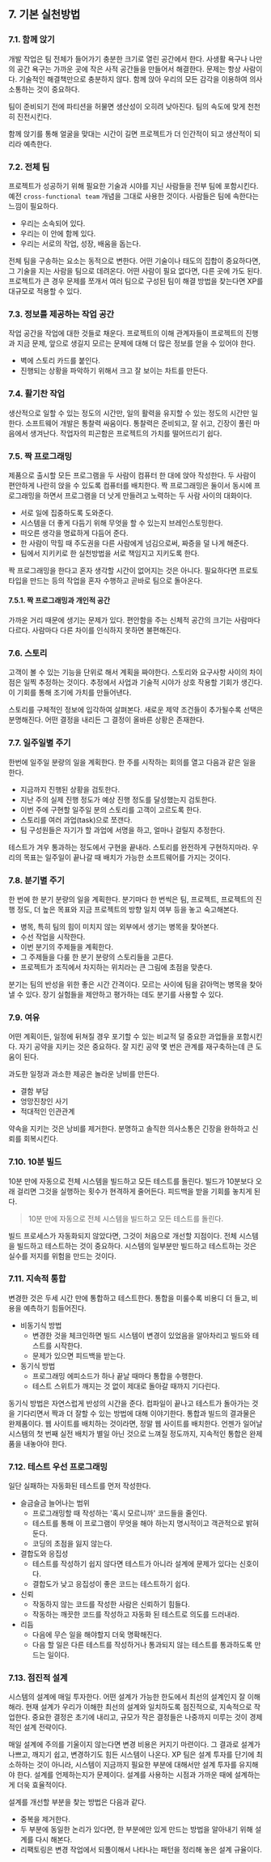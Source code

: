 
## 7. 기본 실천방법

### 7.1. 함께 앉기

개발 작업은 팀 전체가 들어가기 충분한 크기로 열린 공간에서 한다. 
사생활 욕구나 나만의 공간 욕구는 가까운 곳에 작은 사적 공간들을 만들어서 해결한다. 
문제는 항상 사람이다. 
기술적인 해결책만으로 충분하지 않다. 
함께 앉아 우리의 모든 감각을 이용하여 의사소통하는 것이 중요하다. 

팀이 준비되기 전에 파티션을 허물면 생산성이 오히려 낮아진다. 
팀의 속도에 맞게 천천히 진전시킨다. 

함께 앉기를 통해 얼굴을 맞대는 시간이 길면 프로젝트가 더 인간적이 되고 생산적이 되리라 예측한다. 

### 7.2. 전체 팀

프로젝트가 성공하기 위해 필요한 기술과 시야를 지닌 사람들을 전부 팀에 포함시킨다. 
예전 `cross-functional team` 개념을 그대로 사용한 것이다. 
사람들은 팀에 속한다는 느낌이 필요하다.

* 우리는 소속되어 있다.
* 우리는 이 안에 함께 있다.
* 우리는 서로의 작업, 성장, 배움을 돕는다. 

전체 팀을 구송하는 요소는 동적으로 변한다. 
어떤 기술이나 태도의 집합이 중요하다면, 그 기술을 지는 사람을 팀으로 데려온다. 
어떤 사람이 필요 없다면, 다른 곳에 가도 된다. 
프로젝트가 큰 경우 문제를 쪼개서 여러 팀으로 구성된 팀이 해결 방법을 찾는다면 XP를 대규모로 적용할 수 있다. 

### 7.3. 정보를 제공하는 작업 공간

작업 공간을 작업에 대한 것들로 채운다. 
프로젝트의 이해 관계자들이 프로젝트의 진행과 지금 문제, 앞으로 생길지 모르는 문제에 대해 더 많은 정보를 얻을 수 있어야 한다. 

* 벽에 스토리 카드를 붙인다.
* 진행되는 상황을 파악하기 위해서 크고 잘 보이는 차트를 만든다.

### 7.4. 활기찬 작업

생산적으로 일할 수 있는 정도의 시간만, 일의 활력을 유지할 수 있는 정도의 시간만 일한다. 
소프트웨어 개발은 통찰력 싸움이다. 
통찰력은 준비되고, 잘 쉬고, 긴장이 풀린 마음에서 생겨난다. 
작업자의 피곤함은 프로젝트의 가치를 떨어뜨리기 쉽다. 

### 7.5. 짝 프로그래밍

제품으로 출시할 모든 프로그램을 두 사람이 컴퓨터 한 대에 앉아 작성한다. 
두 사람이 편안하게 나란히 앉을 수 있도록 컴퓨터를 배치한다. 
짝 프로그래밍은 둘이서 동시에 프로그래밍을 하면서 프로그램을 더 낫게 만들려고 노력하는 두 사람 사이의 대화이다. 

* 서로 일에 집중하도록 도와준다.
* 시스템을 더 좋게 다듬기 위해 무엇을 할 수 있는지 브레인스토밍한다.
* 떠오른 생각을 명료하게 다듬어 준다.
* 한 사람이 막힐 때 주도권을 다른 사람에게 넘김으로써, 짜증을 덜 나게 해준다. 
* 팀에서 지키키로 한 실천방법을 서로 책임지고 지키도록 한다. 

짝 프로그래밍을 한다고 혼자 생각할 시간이 없어지는 것은 아니다. 
필요하다면 프로토타입을 만드는 등의 작업을 혼자 수행하고 곧바로 팀으로 돌아온다. 

#### 7.5.1. 짝 프로그래밍과 개인적 공간

가까운 거리 때문에 생기는 문제가 있다. 
편안함을 주는 신체적 공간의 크기는 사람마다 다르다. 
사람마다 다른 차이를 인식하지 못하면 불편해진다. 

### 7.6. 스토리 

고객이 볼 수 있는 기능을 단위로 해서 계획을 짜야한다. 
스토리와 요구사항 사이의 차이점은 일찍 추정하는 것이다. 
추정에서 사업과 기술적 시야가 상호 작용할 기회가 생긴다. 
이 기회를 통해 조기에 가치를 만들어낸다. 

스토리를 구체적인 정보에 입각하여 살펴본다. 
새로운 제약 조건들이 추가될수록 선택은 분명해진다. 
어떤 결정을 내리든 그 결정이 올바른 상황은 존재한다. 

### 7.7. 일주일별 주기

한번에 일주일 분량의 일을 계획한다. 
한 주를 시작하는 회의를 열고 다음과 같은 일을 한다. 

* 지금까지 진행된 상황을 검토한다.
* 지난 주의 실제 진행 정도가 예상 진행 정도를 달성했는지 검토한다. 
* 이번 주에 구현할 일주일 분의 스토리를 고객이 고르도록 한다. 
* 스토리를 여러 과업(task)으로 쪼갠다. 
* 팀 구성원들은 자기가 할 과업에 서명을 하고, 얼마나 걸릴지 추정한다. 

테스트가 겨우 통과하는 정도에서 구현을 끝내라. 
스토리를 완전하게 구현하지마라. 
우리의 목표는 일주일이 끝나갈 때 배치가 가능한 소프트웨어를 가지는 것이다. 

### 7.8. 분기별 주기

한 번에 한 분기 분량의 일을 계획한다. 
분기마다 한 번씩은 팀, 프로젝트, 프로젝트의 진행 정도, 더 높은 목표와 지금 프로젝트의 방향 일치 여부 등을 놓고 숙고해본다. 

* 병목, 특히 팀의 힘이 미치지 않는 외부에서 생기는 병목을 찾아본다. 
* 수선 작업을 시작한다.
* 이번 분기의 주제들을 계획한다.
* 그 주제들을 다룰 한 분기 분량의 스토리들을 고른다. 
* 프로젝트가 조직에서 차지하는 위치라는 큰 그림에 초점을 맞춘다. 

분기는 팀의 반성을 위한 좋은 시간 간격이다. 
모르는 사이에 팀을 갉아먹는 병목을 찾아낼 수 있다. 
장기 실험들을 제안하고 평가하는 데도 분기를 사용할 수 있다. 

### 7.9. 여유

어떤 계획이든, 일정에 뒤쳐질 경우 포기할 수 있는 비교적 덜 중요한 과업들을 포함시킨다. 
자기 공약을 지키는 것은 중요하다. 
잘 지킨 공약 몇 번은 관계를 재구축하는데 큰 도움이 된다. 

과도한 일정과 과소한 제공은 놀라운 낭비를 만든다.

* 결함 부담
* 엉망진창인 사기
* 적대적인 인관관계

약속을 지키는 것은 낭비를 제거한다. 
분명하고 솔직한 의사소통은 긴장을 완하하고 신뢰를 회복시킨다. 

### 7.10. 10분 빌드

10분 만에 자동으로 전체 시스템을 빌드하고 모든 테스트를 돌린다. 
빌드가 10분보다 오래 걸리면 그것을 실행하는 횟수가 현격하게 줄어든다. 
피드백을 받을 기회를 놓치게 된다. 

> 10분 만에 자동으로 전체 시스템을 빌드하고 모든 테스트를 돌린다. 

빌드 프로세스가 자동화되지 않았다면, 그것이 처음으로 개선할 지점이다. 
전체 시스템을 빌드하고 테스트하는 것이 중요하다. 
시스템의 일부분만 빌드하고 테스트하는 것은 실수를 저지를 위험을 만드는 것이다. 


### 7.11. 지속적 통합

변경한 것은 두세 시간 만에 통합하고 테스트한다. 
통합을 미룰수록 비용디 더 들고, 비용을 예측하기 힘들어진다. 

* 비동기식 방법
    * 변경한 것을 체크인하면 빌드 시스템이 변경이 있었음을 알아차리고 빌드와 테스트를 시작한다. 
    * 문제가 있으면 피드백을 받는다. 
* 동기식 방법
    * 프로그래밍 에피소드가 하나 끝날 때마다 통합을 수행한다. 
    * 테스트 스위트가 깨지는 것 없이 제대로 돌아갈 때까지 기다린다. 

동기식 방법은 자연스럽게 반성의 시간을 준다. 
컴파일이 끝나고 테스트가 돌아가는 것을 기다리면서 짝과 더 잘할 수 있는 방법에 대해 이야기한다. 
통합과 빌드의 결과물은 완제품이다. 
웹 사이트를 배치하는 것이라면, 정말 웹 사이트를 배치한다. 
언젠가 일어날 시스템의 첫 번째 실전 배치가 별일 아닌 것으로 느껴질 정도까지, 지속적인 통합은 완제품을 내놓아야 한다. 

### 7.12. 테스트 우선 프로그래밍

일단 실패하는 자동화된 테스트를 먼저 작성한다. 

* 슬금슬금 늘어나는 범위
    * 프로그래밍할 때 작성하는 '혹시 모르니까' 코드들을 줄인다.
    * 테스트를 통해 이 프로그램이 무엇을 해야 하는지 명시적이고 객관적으로 밝혀둔다. 
    * 코딩의 초점을 잃지 않는다. 
* 결합도와 응집성
    * 테스트를 작성하기 쉽지 않다면 테스트가 아니라 설계에 문제가 있다는 신호이다. 
    * 결합도가 낮고 응집성이 좋은 코드는 테스트하기 쉽다. 
* 신뢰
    * 작동하지 않는 코드를 작성한 사람은 신뢰하기 힘들다. 
    * 작동하는 깨끗한 코드를 작성하고 자동화 된 테스트로 의도를 드러내라.
* 리듬
    * 다음에 무슨 일을 해야할지 더욱 명확해진다.
    * 다음 할 일은 다른 테스트를 작성하거나 통과되지 않는 테스트를 통과하도록 만드는 일이다. 

### 7.13. 점진적 설계

시스템의 설계에 매일 투자한다. 
어떤 설계가 가능한 한도에서 최선의 설계인지 잘 이해해라. 
현재 설계가 우리가 이해한 최선의 설계와 일치하도록 점진적으로, 지속적으로 작업한다. 
중요한 결정은 초기에 내리고, 규모가 작은 결정들은 나중까지 미루는 것이 경제적인 설계 전략이다. 

매일 설계에 주의를 기울이지 않는다면 변경 비용은 커지기 마련이다. 
그 결과로 설계가 나쁘고, 깨지기 쉽고, 변경하기도 힘든 시스템이 나온다. 
XP 팀은 설계 투자를 단기에 최소하하는 것이 아니라, 시스템이 지금까지 필요한 부분에 대해서만 설계 투자를 유지해야 한다. 
설계를 언제하는지가 문제이다. 
설계를 사용하는 시점과 가까운 때에 설계하는게 더욱 효율적이다. 

설계를 개선할 부분을 찾는 방법은 다음과 같다.

* 중복을 제거한다.
* 두 부분에 동일한 논리가 있다면, 한 부분에만 있게 만드는 방법을 알아내기 위해 설계를 다시 해본다. 
* 리팩토링은 변경 작업에서 되풀이해서 나타나는 패턴을 정리해 놓은 설계 규율이다. 